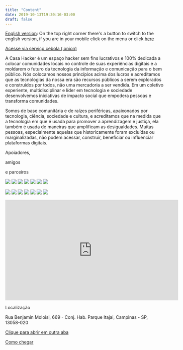 ```yaml
---
title: "Content"
date: 2019-10-13T19:30:16-03:00
draft: false
---
```


<!-- Descrição -->
<div class="layout_description">

[English version](en/): On the top right corner there's a button to switch to the english version, if you are in your mobile click on the menu or click [here](en/)

[Acesse via serviço cebola (.onion)](about/#acesse-via-serviço-cebola-onion)

A Casa Hacker é um espaço hacker sem fins lucrativos e 100% dedicada a colocar comunidades locais no controle de suas experiências digitais e a moldarem o futuro da tecnologia da informação e comunicação para o bem público. Nós colocamos nossos princípios acima dos lucros e acreditamos que as tecnologias da nossa era são recursos públicos a serem explorados e construídos por todos, não uma mercadoria a ser vendida. Em um coletivo experiente, multidisciplinar e líder em tecnologia e sociedade desenvolvemos iniciativas de impacto social que empodera pessoas e transforma comunidades.

Somos de base comunitária e de raízes periféricas, apaixonados por tecnologia, ciência, sociedade e cultura, e acreditamos que na medida que a tecnologia em que é usada para promover a aprendizagem e justiça, ela também é usada de maneiras que amplificam as desigualdades. Muitas pessoas, especialmente aquelas que historicamente foram excluídas ou marginalizadas, não podem acessar, construir, beneficiar ou influenciar plataformas digitais.

</div>
<!-- //Descrição -->

<!-- Parceiros -->
<div class="layout_partners">

<div class="text-partners">
    <p>Apoiadores,</p>
    <p>amigos</p>
    <p>e parceiros</p>
</div>

<div class="partners-images">
<div class="item">

[<img src="images/prefeituraCPS.png"/>](http://www.campinas.sp.gov.br/governo/cultura/)
[<img src="images/institutoVozAtiva.png"/>](https://www.facebook.com/institutovozativa/)
[<img src="images/fundacaoFEAC.png"/>](https://www.feac.org.br/)
[<img src="images/99Designs.png"/>](https://en.99designs.com.br/)
[<img src="images/Stickermule.png"/>](https://www.stickermule.com/)
[<img src="images/InstitutoProBono.png"/>](https://probono.org.br/)
[<img src="images/klaAdvogados.png"/>](http://www.klalaw.com.br/)

</div>

<div class="item">

[<img src="images/TacticalTech.png"/>](https://tacticaltech.org/)
[<img src="images/BigFieldCompany.png"/>](https://www.youtube.com/channel/UCtaHspH0UhD-0Ro3egFyhbQ)
[<img src="images/fundacaoTelefonica.png"/>](http://fundacaotelefonica.org.br/)
[<img src="images/AliançaEmpreendedora.png"/>](https://aliancaempreendedora.org.br/)
[<img src="images/Mozilla.jpeg"/>](https://www.mozilla.org)
[<img src="images/venus360.png"/>](http://venus360.com.br/)
[<img src="images/minhaCampinas.jpeg"/>](https://www.minhacampinas.org.br/)

</div>

</div>
</div>
<!-- //Parceiros -->

<!-- Localização -->
<div class="layout_location">

<iframe width="550" height="320" frameborder="0" scrolling="no" marginheight="0" marginwidth="0" src="https://www.openstreetmap.org/export/embed.html?bbox=-47.193448841571815%2C-22.959894915812015%2C-47.19139426946641%2C-22.95839084833951&amp;layer=mapnik&amp;marker=-22.959142884166557%2C-47.192421555519104"></iframe>

<div class="text-location">

<p class="title-location">Localização</p>

<p class="address">Rua Benjamin Moloisi, 669 - Conj. Hab. Parque Itajai, Campinas - SP, 13058-020</p>

<a href="https://www.openstreetmap.org/?mlat=-22.95914&amp;mlon=-47.19242#map=19/-22.95914/-47.19242" target="_blank">Clique para abrir em outra aba</a>

<a href="/about/#como-chegar">Como chegar</a>

</div>

</div>
<!-- //Localização -->